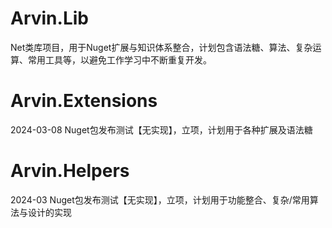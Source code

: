 # Arvin.Lib
Net类库项目，用于Nuget扩展与知识体系整合，计划包含语法糖、算法、复杂运算、常用工具等，以避免工作学习中不断重复开发。

# Arvin.Extensions
2024-03-08 Nuget包发布测试【无实现】，立项，计划用于各种扩展及语法糖

# Arvin.Helpers
2024-03 Nuget包发布测试【无实现】，立项，计划用于功能整合、复杂/常用算法与设计的实现